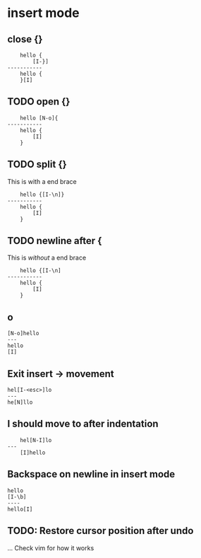 # insert mode

## close {}

```
    hello {
        [I-}]
-----------
    hello {
    }[I]
```

## TODO open {}

```
    hello [N-o]{
-----------
    hello {
        [I]
    }
```

## TODO split {}

This is with a end brace

```
    hello {[I-\n]}
-----------
    hello {
        [I]
    }
```

## TODO newline after {

This is _without_ a end brace

```
    hello {[I-\n]
-----------
    hello {
        [I]
    }
```

## o

```
[N-o]hello
---
hello
[I]
```


## Exit insert -> movement

```
hel[I-<esc>]lo
---
he[N]llo
```

## I should move to after indentation

```
    hel[N-I]lo
---
    [I]hello
```

## Backspace on newline in insert mode

```
hello
[I-\b]
----
hello[I]
```


## TODO: Restore cursor position after undo
... Check vim for how it works
